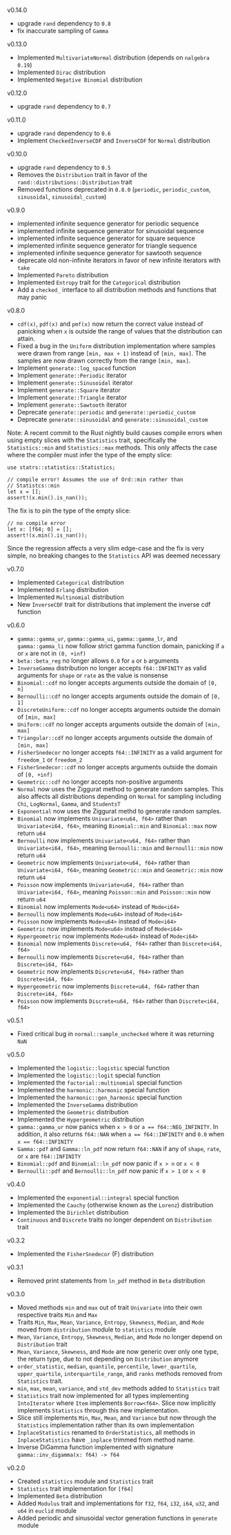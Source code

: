 v0.14.0
- upgrade `rand` dependency to `0.8`
- fix inaccurate sampling of `Gamma`

v0.13.0
- Implemented `MultivariateNormal` distribution (depends on `nalgebra 0.19`)
- Implemented `Dirac` distribution
- Implemented `Negative Binomial` distribution

v0.12.0

- upgrade `rand` dependency to `0.7`

v0.11.0

- upgrade `rand` dependency to `0.6`
- Implement `CheckedInverseCDF` and `InverseCDF` for `Normal` distribution

v0.10.0

- upgrade `rand` dependency to `0.5`
- Removes the `Distribution` trait in favor of the `rand::distributions::Distribution` trait
- Removed functions deprecated in `0.8.0` (`periodic`, `periodic_custom`, `sinusoidal`, `sinusoidal_custom`)

v0.9.0

- implemented infinite sequence generator for periodic sequence
- implemented infinite sequence generator for sinusoidal sequence
- implemented infinite sequence generator for square sequence
- implemented infinite sequence generator for triangle sequence
- implemented infinite sequence generator for sawtooth sequence
- deprecate old non-infinite iterators in favor of new infinite iterators with `take`
- Implemented `Pareto` distribution
- Implemented `Entropy` trait for the `Categorical` distribution
- Add a `checked_` interface to all distribution methods and functions that may panic

v0.8.0

- `cdf(x)`, `pdf(x)` and `pmf(x)` now return the correct value instead of panicking when `x` is outside the range of values that the distribution can attain.
- Fixed a bug in the `Uniform` distribution implementation where samples were drawn from range `[min, max + 1)` instead of `[min, max]`. The samples are now drawn correctly from the range `[min, max]`.
- Implement `generate::log_spaced` function
- Implement `generate::Periodic` iterator
- Implement `generate::Sinusoidal` iterator
- Implement `generate::Square` iterator
- Implement `generate::Triangle` iterator
- Implement `generate::Sawtooth` iterator
- Deprecate `generate::periodic` and `generate::periodic_custom`
- Deprecate `generate::sinusoidal` and `generate::sinusoidal_custom`

Note: A recent commit to the Rust nightly build causes compile errors when using
empty slices with the `Statistics` trait, specifically the `Statistics::min` and
`Statistics::max` methods. This only affects the case where the compiler must infer
the type of the empty slice:

```
use statrs::statistics::Statistics;

// compile error! Assumes the use of Ord::min rather than
// Statistcs::min
let x = [];
assert!(x.min().is_nan());
```

The fix is to pin the type of the empty slice:

```
// no compile error
let x: [f64; 0] = [];
assert!(x.min().is_nan());
```

Since the regression affects a very slim edge-case and the fix is very simple, no breaking changes to the `Statistics` API was deemed necessary

v0.7.0

- Implemented `Categorical` distribution
- Implemented `Erlang` distribution
- Implemented `Multinomial` distribution
- New `InverseCDF` trait for distributions that implement the inverse cdf function

v0.6.0

- `gamma::gamma_ur`, `gamma::gamma_ui`, `gamma::gamma_lr`, and `gamma::gamma_li` now follow strict gamma function domain, panicking if `a` or `x` are not in `(0, +inf)`
- `beta::beta_reg` no longer allows `0.0` for `a` or `b` arguments
- `InverseGamma` distribution no longer accepts `f64::INFINITY` as valid arguments for `shape` or `rate` as the value is nonsense
- `Binomial::cdf` no longer accepts arguments outside the domain of `[0, n]`
- `Bernoulli::cdf` no longer accepts arguments outside the domain of `[0, 1]`
- `DiscreteUniform::cdf` no longer accepts arguments outside the domain of `[min, max]`
- `Uniform::cdf` no longer accepts arguments outside the domain of `[min, max]`
- `Triangular::cdf` no longer accepts arguments outside the domain of `[min, max]`
- `FisherSnedecor` no longer accepts `f64::INFINITY` as a valid argument for `freedom_1` or `freedom_2`
- `FisherSnedecor::cdf` no longer accepts arguments outside the domain of `[0, +inf)`
- `Geometric::cdf` no longer accepts non-positive arguments
- `Normal` now uses the Ziggurat method to generate random samples. This also affects all distributions depending on `Normal` for sampling
  including `Chi`, `LogNormal`, `Gamma`, and `StudentsT`
- `Exponential` now uses the Ziggurat methd to generate random samples.
- `Binomial` now implements `Univariate<u64, f64>` rather than `Univariate<i64, f64>`, meaning `Binomial::min` and `Binomial::max` now return `u64`
- `Bernoulli` now implements `Univariate<u64, f64>` rather than `Univariate<i64, f64>`, meaning `Bernoulli::min` and `Bernoulli::min` now return `u64`
- `Geometric` now implements `Univariate<u64, f64>` rather than `Univariate<i64, f64>`, meaning `Geometric::min` and `Geometric::min` now return `u64`
- `Poisson` now implements `Univariate<u64, f64>` rather than `Univariate<i64, f64>`, meaning `Poisson::min` and `Poisson::min` now return `u64`
- `Binomial` now implements `Mode<u64>` instead of `Mode<i64>`
- `Bernoulli` now implements `Mode<u64>` instead of `Mode<i64>`
- `Poisson` now implements `Mode<u64>` instead of `Mode<i64>`
- `Geometric` now implements `Mode<u64>` instead of `Mode<i64>`
- `Hypergeometric` now implements `Mode<u64>` instead of `Mode<i64>`
- `Binomial` now implements `Discrete<u64, f64>` rather than `Discrete<i64, f64>`
- `Bernoulli` now implements `Discrete<u64, f64>` rather than `Discrete<i64, f64>`
- `Geometric` now implements `Discrete<u64, f64>` rather than `Discrete<i64, f64>`
- `Hypergeometric` now implements `Discrete<u64, f64>` rather than `Discrete<i64, f64>`
- `Poisson` now implements `Discrete<u64, f64>` rather than `Discrete<i64, f64>`

v0.5.1

- Fixed critical bug in `normal::sample_unchecked` where it was returning `NaN`

v0.5.0

- Implemented the `logistic::logistic` special function
- Implemented the `logistic::logit` special function
- Implemented the `factorial::multinomial` special function
- Implemented the `harmonic::harmonic` special function
- Implemented the `harmonic::gen_harmonic` special function
- Implemented the `InverseGamma` distribution
- Implemented the `Geometric` distribution
- Implemented the `Hypergeometric` distribution
- `gamma::gamma_ur` now panics when `x > 0` or `a == f64::NEG_INFINITY`. In addition, it also returns `f64::NAN` when `a == f64::INFINITY` and `0.0` when `x == f64::INFINITY`
- `Gamma::pdf` and `Gamma::ln_pdf` now return `f64::NAN` if any of `shape`, `rate`, or `x` are `f64::INFINITY`
- `Binomial::pdf` and `Binomial::ln_pdf` now panic if `x > n` or `x < 0`
- `Bernoulli::pdf` and `Bernoulli::ln_pdf` now panic if `x > 1` or `x < 0`

v0.4.0

- Implemented the `exponential::integral` special function
- Implemented the `Cauchy` (otherwise known as the `Lorenz`) distribution
- Implemented the `Dirichlet` distribution
- `Continuous` and `Discrete` traits no longer dependent on `Distribution` trait

v0.3.2

- Implemented the `FisherSnedecor` (F) distribution

v0.3.1

- Removed print statements from `ln_pdf` method in `Beta` distribution

v0.3.0

- Moved methods `min` and `max` out of trait `Univariate` into their own respective traits `Min` and `Max`
- Traits `Min`, `Max`, `Mean`, `Variance`, `Entropy`, `Skewness`, `Median`, and `Mode` moved from `distribution` module to `statistics` module
- `Mean`, `Variance`, `Entropy`, `Skewness`, `Median`, and `Mode` no longer depend on `Distribution` trait
- `Mean`, `Variance`, `Skewness`, and `Mode` are now generic over only one type, the return type, due to not depending on `Distribution` anymore
- `order_statistic`, `median`, `quantile`, `percentile`, `lower_quartile`, `upper_quartile`, `interquartile_range`, and `ranks` methods removed
  from `Statistics` trait.
- `min`, `max`, `mean`, `variance`, and `std_dev` methods added to `Statistics` trait
- `Statistics` trait now implemented for all types implementing `IntoIterator` where `Item` implements `Borrow<f64>`. Slice now implicitly implements
  `Statistics` through this new implementation.
- Slice still implements `Min`, `Max`, `Mean`, and `Variance` but now through the `Statistics` implementation rather than its own implementation
- `InplaceStatistics` renamed to `OrderStatistics`, all methods in `InplaceStatistics` have `_inplace` trimmed from method name.
- Inverse DiGamma function implemented with signature `gamma::inv_digamma(x: f64) -> f64`

v0.2.0

- Created `statistics` module and `Statistics` trait
- `Statistics` trait implementation for `[f64]`
- Implemented `Beta` distribution
- Added `Modulus` trait and implementations for `f32`, `f64`, `i32`, `i64`, `u32`, and `u64` in `euclid` module
- Added periodic and sinusoidal vector generation functions in `generate` module
